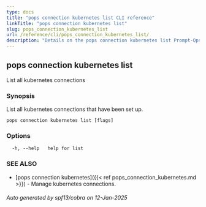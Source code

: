 ```yaml
---
type: docs
title: "pops connection kubernetes list CLI reference"
linkTitle: "pops connection kubernetes list"
slug: pops_connection_kubernetes_list
url: /reference/cli/pops_connection_kubernetes_list/
description: "Details on the pops connection kubernetes list Prompt-Ops CLI command"
---
```

## pops connection kubernetes list

List all kubernetes connections

### Synopsis

List all kubernetes connections that have been set up.

```
pops connection kubernetes list [flags]
```

### Options

```
  -h, --help   help for list
```

### SEE ALSO

* [pops connection kubernetes]({{< ref pops_connection_kubernetes.md >}})	 - Manage kubernetes connections.

###### Auto generated by spf13/cobra on 12-Jan-2025
